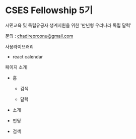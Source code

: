 # CSES Fellowship 5기

시민교육 및 독립유공자 생계지원을 위한 '만년형 우리나라 독립 달력'

문의 : chadireoroonu@gmail.com

사용라이브러리

- react calendar

페이지 소개

- 홈
  
  - 검색
  
  - 달력

- 소개

- 펀딩

- 검색
